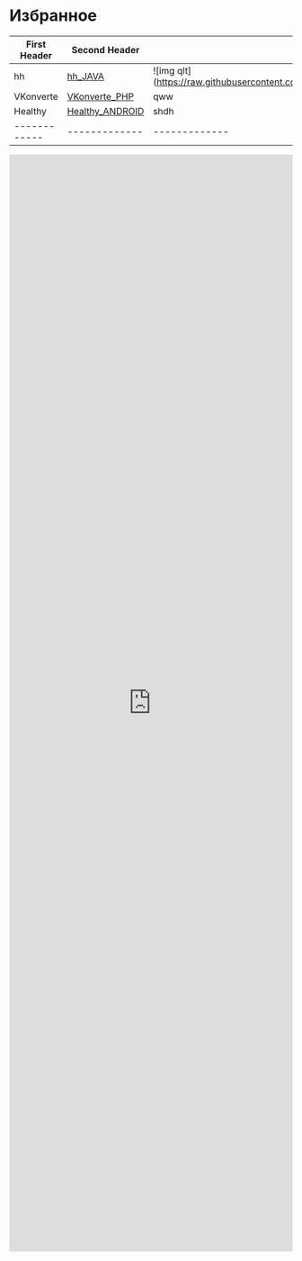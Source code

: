 # Избранное

First Header | Second Header | img
------------ | ------------- | -------------
hh | <a href="https://mobiskif.github.io/hh_JAVA/" target="t1">hh_JAVA</a> | ![img qlt] (https://raw.githubusercontent.com/mobiskif/hh_JAVA/master/res/hh.png)
VKonverte | <a href="https://mobiskif.github.io/VKonverte_PHP/" target="t1">VKonverte_PHP</a> | qww
Healthy | <a href="https://mobiskif.github.io/Healthy_ANDROID/" target="t1">Healthy_ANDROID</a> | shdh
------------ | ------------- | -------------

<p><iframe src="https://mobiskif.github.io/hh_JAVA/" width="100%" height="50%" frameborder="0"></iframe></p>
